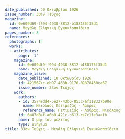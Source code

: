 ```yaml
---
date_published: 10 Οκτωβρίου 1926
issue_number: 33ον Τεύχος
magazine:
  id: 0e609d69-f994-4930-8812-b188175f35d1
  name: Μεγάλη Ελληνική Εγκυκλοπαίδεια
pages_number: 8
references:
  photographs: []
  works:
  - attributes:
      page: '1'
    magazine:
      id: 0e609d69-f994-4930-8812-b188175f35d1
      name: Μεγάλη Ελληνική Εγκυκλοπαίδεια
    magazine_issue:
      date_published: 10 Οκτωβρίου 1926
      id: 421567ec-eb97-463b-9170-09878430ea67
      issue_number: 33ον Τεύχος
    work:
      authors:
      - id: 3574edd4-5e27-43b6-853c-af118327b90e
        name: Νικόλαος Πετιμεζάς - Λαύρας
        reference_name: Πετιμεζάς - Λαύρας, Νικόλαος
      id: 6a07d8af-a0b0-421c-b613-ca7c1fe3aafb
      name: Ο μην του μέλιτος
      type: Διήγημα
title: 33ον Τεύχος - Μεγάλη Ελληνική Εγκυκλοπαίδεια
---
```


